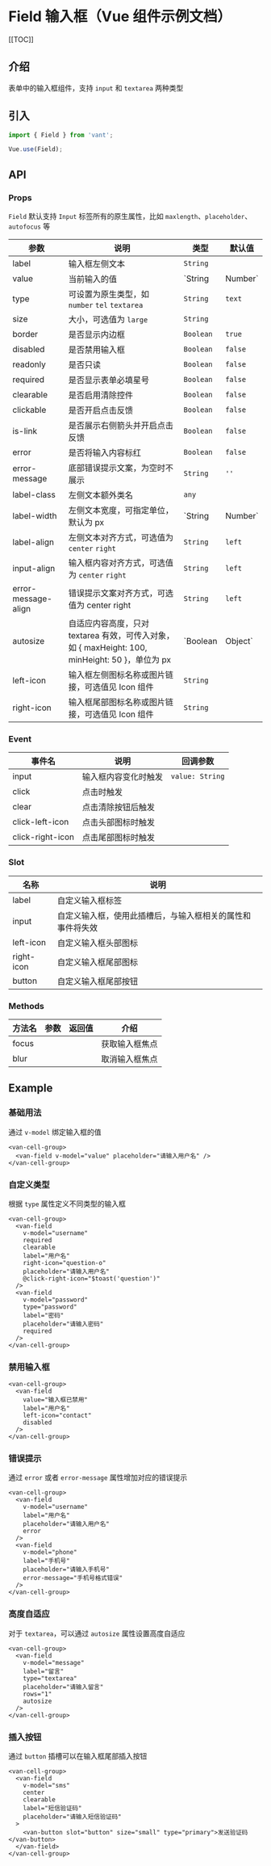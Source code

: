 # Field 输入框（Vue 组件示例文档）

[[TOC]]

## 介绍

表单中的输入框组件，支持 `input` 和 `textarea` 两种类型

## 引入

```javascript
import { Field } from 'vant';

Vue.use(Field);
```

## API

### Props

`Field` 默认支持 `Input` 标签所有的原生属性，比如 `maxlength`、`placeholder`、`autofocus` 等

| 参数 | 说明 | 类型 | 默认值 |
|-----|------|------|-------|
| label | 输入框左侧文本 | `String` |   |
| value | 当前输入的值 | `String|Number` |   |
| type | 可设置为原生类型，如 `number` `tel` `textarea` | `String` | `text` |
| size | 大小，可选值为 `large` | `String` |   |
| border | 是否显示内边框 | `Boolean` | `true` |
| disabled | 是否禁用输入框 | `Boolean` | `false` |
| readonly | 是否只读 | `Boolean` | `false` |
| required | 是否显示表单必填星号 | `Boolean` | `false` |
| clearable | 是否启用清除控件 | `Boolean` | `false` |
| clickable | 是否开启点击反馈 | `Boolean` | `false` |
| is-link | 是否展示右侧箭头并开启点击反馈 | `Boolean` | `false` |
| error | 是否将输入内容标红 | `Boolean` | `false` |
| error-message | 底部错误提示文案，为空时不展示 | `String` | `''` |
| label-class | 左侧文本额外类名 | `any` |   |
| label-width | 左侧文本宽度，可指定单位，默认为 px | `String|Number` | `90px` |
| label-align | 左侧文本对齐方式，可选值为 `center` `right` | `String` | `left` |
| input-align | 输入框内容对齐方式，可选值为 `center` `right` | `String` | `left` |
| error-message-align | 错误提示文案对齐方式，可选值为 center right | `String` | `left` |
| autosize | 自适应内容高度，只对 textarea 有效，可传入对象，如 { maxHeight: 100, minHeight: 50 }，单位为 px | `Boolean|Object` | `false` |
| left-icon | 输入框左侧图标名称或图片链接，可选值见 Icon 组件 | `String` |   |
| right-icon | 输入框尾部图标名称或图片链接，可选值见 Icon 组件 | `String` |   |

### Event

| 事件名 | 说明 | 回调参数 |
|--------|-----|---------|
| input | 输入框内容变化时触发 | `value: String` |
| click | 点击时触发 |  |
| clear | 点击清除按钮后触发 |  |
| click-left-icon | 点击头部图标时触发 |  |
| click-right-icon | 点击尾部图标时触发 |  |

### Slot

| 名称 | 说明 |
|-----|------|
| label | 自定义输入框标签 |
| input	| 自定义输入框，使用此插槽后，与输入框相关的属性和事件将失效 |
| left-icon | 自定义输入框头部图标 |
| right-icon | 自定义输入框尾部图标 |
| button | 自定义输入框尾部按钮 |

### Methods

| 方法名 | 参数 | 返回值 | 介绍 |
|-------|------|-------|-----|
| focus |  |  | 获取输入框焦点 |
| blur |  |  | 取消输入框焦点 |

## Example

### 基础用法

通过 `v-model` 绑定输入框的值

```vue
<van-cell-group>
  <van-field v-model="value" placeholder="请输入用户名" />
</van-cell-group>
```

### 自定义类型

根据 `type` 属性定义不同类型的输入框

```vue
<van-cell-group>
  <van-field
    v-model="username"
    required
    clearable
    label="用户名"
    right-icon="question-o"
    placeholder="请输入用户名"
    @click-right-icon="$toast('question')"
  />
  <van-field
    v-model="password"
    type="password"
    label="密码"
    placeholder="请输入密码"
    required
  />
</van-cell-group>
```

### 禁用输入框

```vue
<van-cell-group>
  <van-field
    value="输入框已禁用"
    label="用户名"
    left-icon="contact"
    disabled
  />
</van-cell-group>
```

### 错误提示

通过 `error` 或者 `error-message` 属性增加对应的错误提示

```vue
<van-cell-group>
  <van-field
    v-model="username"
    label="用户名"
    placeholder="请输入用户名"
    error
  />
  <van-field
    v-model="phone"
    label="手机号"
    placeholder="请输入手机号"
    error-message="手机号格式错误"
  />
</van-cell-group>
```

### 高度自适应

对于 `textarea`，可以通过 `autosize` 属性设置高度自适应

```vue
<van-cell-group>
  <van-field
    v-model="message"
    label="留言"
    type="textarea"
    placeholder="请输入留言"
    rows="1"
    autosize
  />
</van-cell-group>
```

### 插入按钮

通过 `button` 插槽可以在输入框尾部插入按钮

```vue
<van-cell-group>
  <van-field
    v-model="sms"
    center
    clearable
    label="短信验证码"
    placeholder="请输入短信验证码"
  >
    <van-button slot="button" size="small" type="primary">发送验证码</van-button>
  </van-field>
</van-cell-group>
```
